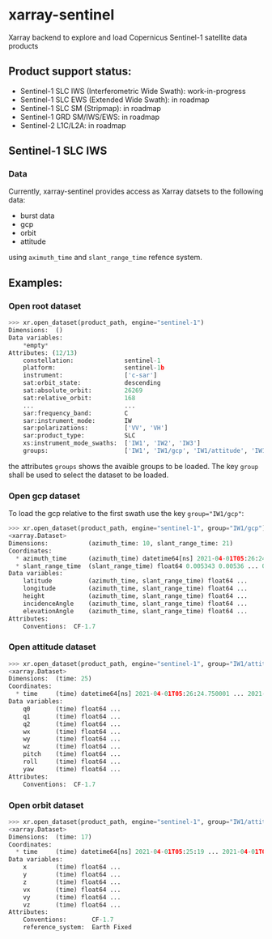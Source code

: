 # xarray-sentinel

Xarray backend to explore and load Copernicus Sentinel-1 satellite data products


## Product support status:
- Sentinel-1 SLC IWS (Interferometric Wide Swath): work-in-progress
- Sentinel-1 SLC EWS (Extended Wide Swath): in roadmap
- Sentinel-1 SLC SM (Stripmap): in roadmap
- Sentinel-1 GRD SM/IWS/EWS: in roadmap
- Sentinel-2 L1C/L2A: in roadmap


## Sentinel-1 SLC IWS

### Data  
Currently, xarray-sentinel provides access as Xarray datsets to the following data:
- burst data
- gcp
- orbit
- attitude

using `aximuth_time` and `slant_range_time` refence system.


## Examples:

### Open root dataset
```python
>>> xr.open_dataset(product_path, engine="sentinel-1")
Dimensions:  ()
Data variables:
    *empty*
Attributes: (12/13)
    constellation:              sentinel-1
    platform:                   sentinel-1b
    instrument:                 ['c-sar']
    sat:orbit_state:            descending
    sat:absolute_orbit:         26269
    sat:relative_orbit:         168
    ...                         ...
    sar:frequency_band:         C
    sar:instrument_mode:        IW
    sar:polarizations:          ['VV', 'VH']
    sar:product_type:           SLC
    xs:instrument_mode_swaths:  ['IW1', 'IW2', 'IW3']
    groups:                     ['IW1', 'IW1/gcp', 'IW1/attitude', 'IW1/orbit...
```
the attributes `groups` shows the avaible groups to be loaded. The key `group`
shall be used to select the dataset to be loaded.

### Open gcp dataset
To load the gcp relative to the first swath use the key `group="IW1/gcp"`:
```python
>>> xr.open_dataset(product_path, engine="sentinel-1", group="IW1/gcp")
<xarray.Dataset>
Dimensions:           (azimuth_time: 10, slant_range_time: 21)
Coordinates:
  * azimuth_time      (azimuth_time) datetime64[ns] 2021-04-01T05:26:24.20973...
  * slant_range_time  (slant_range_time) float64 0.005343 0.00536 ... 0.005679
Data variables:
    latitude          (azimuth_time, slant_range_time) float64 ...
    longitude         (azimuth_time, slant_range_time) float64 ...
    height            (azimuth_time, slant_range_time) float64 ...
    incidenceAngle    (azimuth_time, slant_range_time) float64 ...
    elevationAngle    (azimuth_time, slant_range_time) float64 ...
Attributes:
    Conventions:  CF-1.7
```
### Open attitude dataset
```python
>>> xr.open_dataset(product_path, engine="sentinel-1", group="IW1/attitude")
<xarray.Dataset>
Dimensions:  (time: 25)
Coordinates:
  * time     (time) datetime64[ns] 2021-04-01T05:26:24.750001 ... 2021-04-01T...
Data variables:
    q0       (time) float64 ...
    q1       (time) float64 ...
    q2       (time) float64 ...
    wx       (time) float64 ...
    wy       (time) float64 ...
    wz       (time) float64 ...
    pitch    (time) float64 ...
    roll     (time) float64 ...
    yaw      (time) float64 ...
Attributes:
    Conventions:  CF-1.7
```

### Open orbit dataset
```python
>>> xr.open_dataset(product_path, engine="sentinel-1", group="IW1/attitude")
<xarray.Dataset>
Dimensions:  (time: 17)
Coordinates:
  * time     (time) datetime64[ns] 2021-04-01T05:25:19 ... 2021-04-01T05:27:59
Data variables:
    x        (time) float64 ...
    y        (time) float64 ...
    z        (time) float64 ...
    vx       (time) float64 ...
    vy       (time) float64 ...
    vz       (time) float64 ...
Attributes:
    Conventions:       CF-1.7
    reference_system:  Earth Fixed
```
